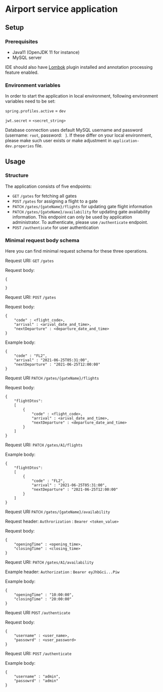 # Airport service application

## Setup

### Prerequisites

- Java11 (OpenJDK 11 for instance)
- MySQL server

IDE should also have [Lombok](https://projectlombok.org/) plugin installed and annotation processing feature enabled.

### Environment variables
In order to start the application in local environment, following environment variables need to be set:

``spring.profiles.active`` = ``dev``

``jwt.secret`` = ``<secret_string>``

Database connection uses default MySQL username and password (username: ```root```, password: ``` ```). If these differ on your local environment, please make such user exists or make adjustment in ``application-dev.properies`` file.

## Usage

### Structure

The application consists of five endpoints:

- `GET` ``/gates`` for fetching all gates
- `POST` ``/gates`` for assigning a flight to a gate
- `PATCH` ``/gates/{gateName}/flights`` for updating gate flight information
- `PATCH` ``/gates/{gateName}/availability`` for updating gate availability information. This endpoint can only be used by application administrator. To authenticate, please use ``/authenticate`` endpoint. 
- `POST` ``/authenticate`` for user authentication

### Minimal request body schema

Here you can find minimal request schema for these three operations.


Request URI: `GET` ``/gates``

Request body:
```
{

}
```

Request URI: `POST` ``/gates``

Request body:
```
{
    "code" : <flight_code>,
    "arrival" : <arival_date_and_time>,
    "nextDeparture" : <departure_date_and_time>
}
```

Example body:
```
{
    "code" : "FL2",
    "arrival" : "2021-06-25T05:31:00",
    "nextDeparture" : "2021-06-25T12:00:00"
}
```

Request URI `PATCH` ``/gates/{gateName}/flights``

Request body:
```
{
    "flightDtos": 
    [
        {
            "code" : <flight_code>,
            "arrival" : <arival_date_and_time>,
            "nextDeparture" : <departure_date_and_time>
        }
    ]
}
```

Request URI: `PATCH` ``/gates/A1/flights``

Example body:
```
{
    "flightDtos": 
    [
        {
            "code" : "FL2",
            "arrival" : "2021-06-25T05:31:00",
            "nextDeparture" : "2021-06-25T12:00:00"
        }
    ]
}
```

Request URI `PATCH` ``/gates/{gateName}/availability``

Request header: ``Authrorization`` : ``Bearer <token_value>``

Request body:
```
{
    "openingTime" : <opening_time>,
    "closingTime" : <closing_time>
}
```

Request URI: `PATCH` ``/gates/A1/availability``

Example header: ``Authorization`` : ``Bearer eyJhbGci...Piw``

Example body:
```
{
    "openingTime" : "10:00:00",
    "closingTime" : "20:00:00"
}
```

Request URI ``POST`` ``/authenticate``

Request body:
```
{
    "username" : <user_name>,
    "passowrd" : <user_password>
}
```

Request URI: ``POST`` ``/authenticate``

Example body:
```
{
    "username" : "admin",
    "passowrd" : "admin"
}
```